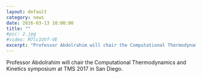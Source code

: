 ```yaml
---
layout: default
category: news
date: 2016-03-13 10:00:00
title: ""
#pic: 2.jpg
#video: M7lc1UVf-VE
excerpt: "Professor Abdolrahim will chair the Computational Thermodynamics and Kinetics symposium at TMS 2017 in San Diego."
---
```

Professor Abdolrahim will chair the Computational Thermodynamics and Kinetics symposium at TMS 2017 in San Diego.



